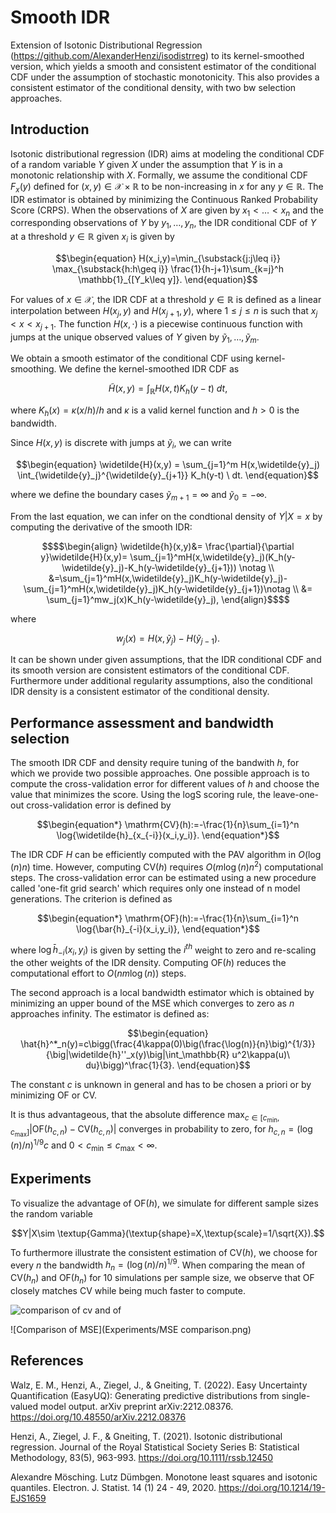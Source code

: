 # Smooth IDR
Extension of Isotonic Distributional Regression (https://github.com/AlexanderHenzi/isodistrreg) to its kernel-smoothed version, which yields a smooth and consistent estimator of the conditional CDF under the assumption of stochastic monotonicity. This also provides a consistent estimator of the conditional density, with two bw selection approaches.

## Introduction

Isotonic distributional regression (IDR) aims at modeling the conditional CDF of a random variable $Y$ given $X$ under the assumption that $Y$ is in a monotonic relationship with $X.$ Formally, we assume the conditional CDF $F_x(y)$ defined for $(x,y) \in \mathcal{X}\times \mathbb{R}$ to be non-increasing in $x$ for any $y \in \mathbb{R}.$
The IDR estimator is obtained by minimizing the Continuous Ranked Probability Score (CRPS).
When the observations of $X$ are given by $x_1 < \dots < x_n$ and the corresponding observations of $Y$ by $y_1,\dots,y_n,$ the IDR conditional CDF of $Y$ at a threshold $y \in \mathbb{R}$ given $x_i$ is given by

$$\begin{equation}
    H(x_i,y)=\min_{\substack{j:j\leq i}} \max_{\substack{h:h\geq i}} \frac{1}{h-j+1}\sum_{k=j}^h \mathbb{1}_{[Y_k\leq y]}.
\end{equation}$$

For values of $x \in \mathcal{X},$ the IDR CDF at a threshold $y \in \mathbb{R}$ is defined as a linear interpolation between $H(x_j,y)$ and $H(x_{j+1},y),$ where $1\leq j\leq n$ is such that 
$x_j < x< x_{j+1}.$ 
The function $H(x,\cdot)$ is a piecewise continuous function with jumps at the unique observed values of $Y$ given by $\widetilde{y}_1,\dots,\widetilde{y}_m.$


We obtain a smooth estimator of the conditional CDF using kernel-smoothing. We define the kernel-smoothed IDR CDF as 

$$\begin{equation}
        \widetilde{H}(x,y)=\int_\mathbb{R}H(x,t)K_h(y-t) \ dt,
\end{equation}$$
    
where $K_h(x)=\kappa(x/h)/h$ and $\kappa$ is a valid kernel function and $h>0$ is the bandwidth.

Since $H(x,y)$ is discrete with jumps at $\widetilde{y}_i$, we can write

```math
\begin{equation}
\widetilde{H}(x,y) = \sum_{j=1}^m H(x,\widetilde{y}_j) \int_{\widetilde{y}_j}^{\widetilde{y}_{j+1}} K_h(y-t) \ dt.
\end{equation}
````

where we define the boundary cases $\widetilde{y}_{m+1} = \infty$ and $\widetilde{y}_0 = -\infty.$

From the last equation, we can infer on the condtional density of $Y|X=x$ by computing the derivative of the smooth IDR:
```math
$$\begin{align} \widetilde{h}(x,y)&= \frac{\partial}{\partial y}\widetilde{H}(x,y)= \sum_{j=1}^mH(x,\widetilde{y}_j)(K_h(y-\widetilde{y}_j)-K_h(y-\widetilde{y}_{j+1})) \notag \\
    &=\sum_{j=1}^mH(x,\widetilde{y}_j)K_h(y-\widetilde{y}_j)-\sum_{j=1}^mH(x,\widetilde{y}_j)K_h(y-\widetilde{y}_{j+1})\notag \\
    &= \sum_{j=1}^mw_j(x)K_h(y-\widetilde{y}_j),
\end{align}$$
````
where
```math 
w_j(x) = H(x,\widetilde{y}_j) - H(\widetilde{y}_{j-1}).
````

It can be shown under given assumptions, that the IDR conditional CDF and its smooth version are consistent estimators of the conditional CDF. Furthermore under additional regularity assumptions, also the conditional IDR density is a consistent estimator of the conditional density.

## Performance assessment and bandwidth selection

The smooth IDR CDF and density require tuning of the bandwith $h,$ for which we provide two possible approaches.
One possible approach is to compute the cross-validation error for different values of $h$ and choose the value that minimizes the score. Using the $\mathrm{logS}$ scoring rule, the leave-one-out cross-validation error is defined by 

```math
\begin{equation*}
    \mathrm{CV}(h):=-\frac{1}{n}\sum_{i=1}^n \log{\widetilde{h}_{x_{-i}}(x_i,y_i)}.
\end{equation*}
```` 

The IDR CDF $H$ can be efficiently computed with the PAV algorithm in $O(\log{(n)}n)$ time. However, computing $\mathrm{CV}(h)$
requires $O(m\log{(n)}n^2)$ computational steps. The cross-validation error can be estimated using a new procedure called 'one-fit grid search' which requires only one instead of n model generations. 
The criterion is defined as

$$\begin{equation*}
    \mathrm{OF}(h):=-\frac{1}{n}\sum_{i=1}^n \log{\bar{h}_{-i}(x_i,y_i)},
\end{equation*}$$


where $\log{\bar{h}_{-i}(x_i,y_i)}$ is given by setting the $i^{th}$ weight to zero and re-scaling the other weights of the IDR density. 
Computing $\mathrm{OF}(h)$ reduces the computational effort to $O(nm\log{(n)})$ steps.

The second approach is a local bandwidth estimator which is obtained by minimizing an upper bound of the $\mathrm{MSE}$ which converges to zero as $n$ approaches infinity. The estimator is defined as:

 ```math
 \begin{equation}
    \hat{h}^*_n(y)=c\bigg(\frac{4\kappa(0)\big(\frac{\log(n)}{n}\big)^{1/3}}{\big|\widetilde{h}''_x(y)\big|\int_\mathbb{R} u^2\kappa(u)\ du}\bigg)^\frac{1}{3}.
\end{equation}
````


The constant $c$ is unknown in general and has to be chosen a priori or by minimizing $\mathrm{OF}$ or $\mathrm{CV}.$

It is thus advantageous, that the absolute difference $\max_{c \in [c_{\min}, c_{\max}]}|\mathrm{OF}(h_{c,n}) - \mathrm{CV}(h_{c,n})|$ converges in probability to zero, for $h_{c,n}=(\log(n)/n)^{1/9}c$ and  $0< c_{\min} \leq c_{\max} < \infty.$

## Experiments

To visualize the advantage of $\mathrm{OF}(h),$ we simulate for different sample sizes the random variable 
```math
Y|X\sim \textup{Gamma}(\textup{shape}=X,\textup{scale}=1/\sqrt{X}).
````
To furthermore illustrate the consistent estimation of $\mathrm{CV}(h),$ we choose for every $n$ the bandwidth $h_n= (\log{(n)}/n)^{1/9}.$ When comparing the mean of $\mathrm{CV}(h_n)$ and $\mathrm{OF}(h_n)$ for 10 simulations per sample size, we observe that $\mathrm{OF}$ closely matches $\mathrm{CV}$ while being much faster to compute.


![comparison of cv and of](cv_vs_of_time_3000.png)





![Comparison of MSE](Experiments/MSE comparison.png)











## References 

Walz, E. M., Henzi, A., Ziegel, J., & Gneiting, T. (2022). Easy Uncertainty Quantification (EasyUQ): Generating predictive distributions from single-valued model output. arXiv preprint arXiv:2212.08376. 
https://doi.org/10.48550/arXiv.2212.08376


Henzi, A., Ziegel, J. F., & Gneiting, T. (2021). Isotonic distributional regression. Journal of the Royal Statistical Society Series B: Statistical Methodology, 83(5), 963-993. https://doi.org/10.1111/rssb.12450


Alexandre Mösching. Lutz Dümbgen. Monotone least squares and isotonic quantiles. Electron. J. Statist. 14 (1) 24 - 49, 2020. https://doi.org/10.1214/19-EJS1659


  
